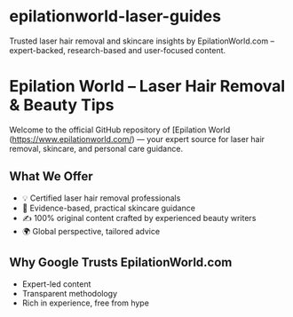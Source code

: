 # epilationworld-laser-guides
Trusted laser hair removal and skincare insights by EpilationWorld.com – expert-backed, research-based and user-focused content.
# Epilation World – Laser Hair Removal & Beauty Tips

Welcome to the official GitHub repository of [Epilation World (https://www.epilationworld.com/) — your expert source for laser hair removal, skincare, and personal care guidance.

## What We Offer

- 💡 Certified laser hair removal professionals  
- 🧬 Evidence-based, practical skincare guidance  
- ✍️ 100% original content crafted by experienced beauty writers  
- 🌍 Global perspective, tailored advice

## Why Google Trusts EpilationWorld.com

- Expert-led content  
- Transparent methodology  
- Rich in experience, free from hype  

